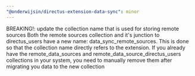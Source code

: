 ```yaml
---
"@onderwijsin/directus-extension-data-sync": minor
---
```


BREAKING!: update the collection name that is used for storing remote sources
Both the remote sources collection and it's junction to directus_users have a new name: data_sync_remote_sources. This is done so that the collection name directly refers to the extension.
If you already have the remote_data_sources and remote_data_source_directus_users collections in your system, you need to manually remove them after migrating you data to the new collection
